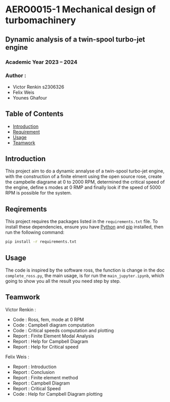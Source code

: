 # AERO0015-1  Mechanical design of turbomachinery

## Dynamic analysis of a twin-spool turbo-jet engine 

### Academic Year 2023 – 2024

### Author :
- Victor Renkin s2306326
- Felix Weis    
- Younes Ghafour

## Table of Contents

- [Introduction](#introduction)
- [Requirement](#Requirement)
- [Usage](#usage)
- [Teamwork](#Teamwork)

## Introduction
This project aim to do a dynamic annalyse of a twin-spool turbo-jet engine, with the construction of a finite elment using the open source rose, create the campbelle diagrame at 0 to 2000 RPM, determined the critical speed of the engine, define s modes at 0 RMP and finally look if the speed of 5000 RPM is possible for the system.

## Reqirements
This project requires the packages listed in the `requirements.txt` file. To install these dependencies, ensure you have [Python](https://www.python.org/) and [pip](https://pip.pypa.io/en/stable/) installed, then run the following command:

```bash
pip install -r requirements.txt
```

## Usage
The code is inspired by the software ross, the function is change in the doc `complete_ross.py`, the main usage, is for run the `main_jupyter.ipynb`, which going to show you all the result you need step by step.

## Teamwork

Victor Renkin : 
- Code : Ross, fem, mode at 0 RPM
- Code : Campbell diagram computation
- Code : Critical speeds computation and plotting
- Report : Finite Element Modal Analysis
- Report : Help for Campbell Diagram
- Report : Help for Critical speed

Felix Weis : 
- Report : Introduction
- Report : Conclusion
- Report : Finite element method
- Report : Campbell Diagram
- Report : Critical Speed
- Code : Help for Campbell Diagram plotting


